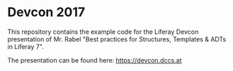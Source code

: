 # Devcon 2017

This repository contains the example code for the Liferay Devcon presentation of Mr. Rabel "Best practices for Structures, Templates & ADTs in Liferay 7".

The presentation can be found here:
https://devcon.dccs.at
